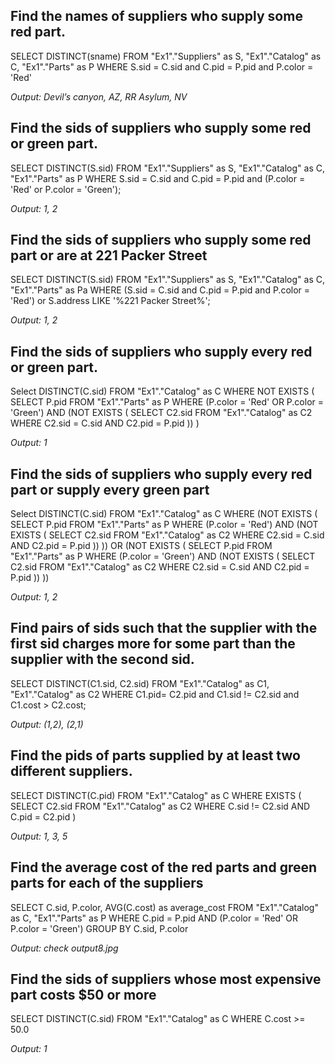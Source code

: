 ## Find the names of suppliers who supply some red part.

SELECT DISTINCT(sname)
FROM "Ex1"."Suppliers" as S, "Ex1"."Catalog" as C, "Ex1"."Parts" as P
WHERE S.sid = C.sid and C.pid = P.pid and P.color = 'Red'

_Output: Devil’s canyon, AZ, RR Asylum, NV_

## Find the sids of suppliers who supply some red or green part.

SELECT DISTINCT(S.sid)
FROM "Ex1"."Suppliers" as S, "Ex1"."Catalog" as C, "Ex1"."Parts" as P
WHERE S.sid = C.sid and C.pid = P.pid and (P.color = 'Red' or P.color = 'Green');

_Output: 1, 2_

## Find the sids of suppliers who supply some red part or are at 221 Packer Street

SELECT DISTINCT(S.sid)
FROM "Ex1"."Suppliers" as S, "Ex1"."Catalog" as C, "Ex1"."Parts" as Pa
WHERE (S.sid = C.sid and C.pid = P.pid and P.color = 'Red')
or S.address LIKE '%221 Packer Street%';

_Output: 1, 2_

## Find the sids of suppliers who supply every red or green part.

Select DISTINCT(C.sid)
FROM "Ex1"."Catalog" as C
WHERE NOT EXISTS (
SELECT P.pid
FROM "Ex1"."Parts" as P
WHERE (P.color = 'Red' OR P.color = 'Green')
AND (NOT EXISTS (
SELECT C2.sid
FROM "Ex1"."Catalog" as C2
WHERE C2.sid = C.sid AND C2.pid = P.pid
))
)

_Output: 1_

## Find the sids of suppliers who supply every red part or supply every green part

Select DISTINCT(C.sid)
FROM "Ex1"."Catalog" as C
WHERE (NOT EXISTS (
SELECT P.pid
FROM "Ex1"."Parts" as P
WHERE (P.color = 'Red')
AND (NOT EXISTS (
SELECT C2.sid
FROM "Ex1"."Catalog" as C2
WHERE C2.sid = C.sid AND C2.pid = P.pid
))
)) OR (NOT EXISTS (
SELECT P.pid
FROM "Ex1"."Parts" as P
WHERE (P.color = 'Green')
AND (NOT EXISTS (
SELECT C2.sid
FROM "Ex1"."Catalog" as C2
WHERE C2.sid = C.sid AND C2.pid = P.pid
))
))

_Output: 1, 2_

## Find pairs of sids such that the supplier with the first sid charges more for some part than the supplier with the second sid.

SELECT DISTINCT(C1.sid, C2.sid)
FROM "Ex1"."Catalog" as C1,
"Ex1"."Catalog" as C2
WHERE C1.pid= C2.pid and C1.sid != C2.sid
and C1.cost > C2.cost;

_Output: (1,2), (2,1)_

## Find the pids of parts supplied by at least two different suppliers.

SELECT DISTINCT(C.pid)
FROM "Ex1"."Catalog" as C
WHERE EXISTS (
SELECT C2.sid
FROM "Ex1"."Catalog" as C2
WHERE C.sid != C2.sid AND C.pid = C2.pid
)

_Output: 1, 3, 5_

## Find the average cost of the red parts and green parts for each of the suppliers

SELECT C.sid, P.color, AVG(C.cost) as average_cost
FROM "Ex1"."Catalog" as C, "Ex1"."Parts" as P
WHERE C.pid = P.pid AND (P.color = 'Red' OR P.color = 'Green')
GROUP BY C.sid, P.color

_Output: check output8.jpg_

## Find the sids of suppliers whose most expensive part costs $50 or more

SELECT DISTINCT(C.sid)
FROM "Ex1"."Catalog" as C
WHERE C.cost >= 50.0

_Output: 1_
